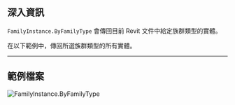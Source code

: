 ## 深入資訊
`FamilyInstance.ByFamilyType` 會傳回目前 Revit 文件中給定族群類型的實體。

在以下範例中，傳回所選族群類型的所有實體。

___
## 範例檔案

![FamilyInstance.ByFamilyType](./Revit.Elements.FamilyInstance.ByFamilyType_img.jpg)
